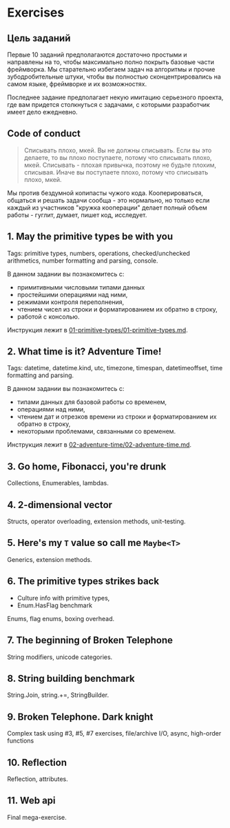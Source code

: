 # Exercises

## Цель заданий

Первые 10 заданий предполагаются достаточно простыми и направлены на то, чтобы максимально полно покрыть базовые части фреймворка. Мы старательно избегаем задач на алгоритмы и прочие зубодробительные штуки, чтобы вы полностью сконцентрировались на самом языке, фреймворке и их возможностях.

Последнее задание предполагает некую имитацию серьезного проекта, где вам придется столкнуться с задачами, с которыми разработчик имеет дело ежедневно.

## Code of conduct

> Списывать плохо, мкей. Вы не должны списывать. Если вы это делаете, то вы плохо поступаете, потому что списывать плохо, мкей. Списывать - плохая привычка, поэтому не будьте плохим, списывая. Иначе вы поступаете плохо, потому что списывать плохо, мкей.

Мы против бездумной копипасты чужого кода. Кооперироваться, общаться и решать задачи сообща - это нормально, но только если каждый из участников "кружка кооперации" делает полный объем работы - гуглит, думает, пишет код, исследует.

## 1. May the primitive types be with you

Tags: primitive types, numbers, operations, checked/unchecked arithmetics, number formatting and parsing, console.

В данном задании вы познакомитесь с:

- примитивными числовыми типами данных
- простейшими операциями над ними,
- режимами контроля переполнения,
- чтением чисел из строки и форматированием их обратно в строку,
- работой с консолью.

Инструкция лежит в [01-primitive-types/01-primitive-types.md](01-primitive-types/01-primitive-types.md).

## 2. What time is it? Adventure Time!

Tags: datetime, datetime.kind, utc, timezone, timespan, datetimeoffset, time formatting and parsing.

В данном задании вы познакомитесь с:

- типами данных для базовой работы со временем,
- операциями над ними,
- чтением дат и отрезков времени из строки и форматированием их обратно в строку,
- некоторыми проблемами, связанными со временем.

Инструкция лежит в [02-adventure-time/02-adventure-time.md](02-adventure-time/02-adventure-time.md).

## 3. Go home, Fibonacci, you're drunk

Collections, Enumerables, lambdas.

## 4. 2-dimensional vector

Structs, operator overloading, extension methods, unit-testing.

## 5. Here's my `T` value so call me `Maybe<T>`

Generics, extension methods.

## 6. The primitive types strikes back

- Culture info with primitive types,
- Enum.HasFlag benchmark

Enums, flag enums, boxing overhead.

## 7. The beginning of Broken Telephone

String modifiers, unicode categories.

## 8. String building benchmark

String.Join, string.+=, StringBuilder.

## 9. Broken Telephone. Dark knight

Complex task using #3, #5, #7 exercises, file/archive I/O, async, high-order functions

## 10. Reflection

Reflection, attributes.

## 11. Web api

Final mega-exercise.